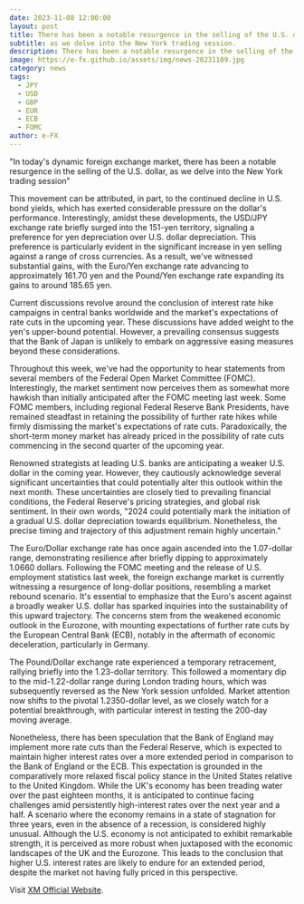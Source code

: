 ```yaml
---
date: 2023-11-08 12:00:00
layout: post
title: There has been a notable resurgence in the selling of the U.S. dollar
subtitle: as we delve into the New York trading session.
description: There has been a notable resurgence in the selling of the U.S. dollar, as we delve into the New York trading session.
image: https://e-fx.github.io/assets/img/news-20231109.jpg
category: news
tags:
  - JPY
  - USD
  - GBP
  - EUR
  - ECB
  - FOMC
author: e-FX
---
```


"In today's dynamic foreign exchange market, there has been a notable resurgence in the selling of the U.S. dollar, as we delve into the New York trading session"

This movement can be attributed, in part, to the continued decline in U.S. bond yields, which has exerted considerable pressure on the dollar's performance. Interestingly, amidst these developments, the USD/JPY exchange rate briefly surged into the 151-yen territory, signaling a preference for yen depreciation over U.S. dollar depreciation. This preference is particularly evident in the significant increase in yen selling against a range of cross currencies. As a result, we've witnessed substantial gains, with the Euro/Yen exchange rate advancing to approximately 161.70 yen and the Pound/Yen exchange rate expanding its gains to around 185.65 yen.

Current discussions revolve around the conclusion of interest rate hike campaigns in central banks worldwide and the market's expectations of rate cuts in the upcoming year. These discussions have added weight to the yen's upper-bound potential. However, a prevailing consensus suggests that the Bank of Japan is unlikely to embark on aggressive easing measures beyond these considerations.

Throughout this week, we've had the opportunity to hear statements from several members of the Federal Open Market Committee (FOMC). Interestingly, the market sentiment now perceives them as somewhat more hawkish than initially anticipated after the FOMC meeting last week. Some FOMC members, including regional Federal Reserve Bank Presidents, have remained steadfast in retaining the possibility of further rate hikes while firmly dismissing the market's expectations of rate cuts. Paradoxically, the short-term money market has already priced in the possibility of rate cuts commencing in the second quarter of the upcoming year.

Renowned strategists at leading U.S. banks are anticipating a weaker U.S. dollar in the coming year. However, they cautiously acknowledge several significant uncertainties that could potentially alter this outlook within the next month. These uncertainties are closely tied to prevailing financial conditions, the Federal Reserve's pricing strategies, and global risk sentiment. In their own words, "2024 could potentially mark the initiation of a gradual U.S. dollar depreciation towards equilibrium. Nonetheless, the precise timing and trajectory of this adjustment remain highly uncertain."

The Euro/Dollar exchange rate has once again ascended into the 1.07-dollar range, demonstrating resilience after briefly dipping to approximately 1.0660 dollars. Following the FOMC meeting and the release of U.S. employment statistics last week, the foreign exchange market is currently witnessing a resurgence of long-dollar positions, resembling a market rebound scenario. It's essential to emphasize that the Euro's ascent against a broadly weaker U.S. dollar has sparked inquiries into the sustainability of this upward trajectory. The concerns stem from the weakened economic outlook in the Eurozone, with mounting expectations of further rate cuts by the European Central Bank (ECB), notably in the aftermath of economic deceleration, particularly in Germany.

The Pound/Dollar exchange rate experienced a temporary retracement, rallying briefly into the 1.23-dollar territory. This followed a momentary dip to the mid-1.22-dollar range during London trading hours, which was subsequently reversed as the New York session unfolded. Market attention now shifts to the pivotal 1.2350-dollar level, as we closely watch for a potential breakthrough, with particular interest in testing the 200-day moving average.

Nonetheless, there has been speculation that the Bank of England may implement more rate cuts than the Federal Reserve, which is expected to maintain higher interest rates over a more extended period in comparison to the Bank of England or the ECB. This expectation is grounded in the comparatively more relaxed fiscal policy stance in the United States relative to the United Kingdom. While the UK's economy has been treading water over the past eighteen months, it is anticipated to continue facing challenges amid persistently high-interest rates over the next year and a half. A scenario where the economy remains in a state of stagnation for three years, even in the absence of a recession, is considered highly unusual. Although the U.S. economy is not anticipated to exhibit remarkable strength, it is perceived as more robust when juxtaposed with the economic landscapes of the UK and the Eurozone. This leads to the conclusion that higher U.S. interest rates are likely to endure for an extended period, despite the market not having fully priced in this perspective.

Visit [XM Official Website](https://clicks.pipaffiliates.com/c?c=550036&l=en&p=0).